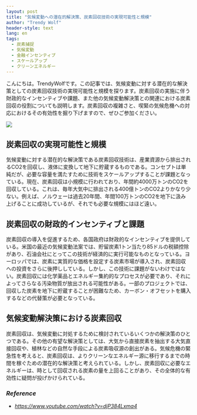 ```yaml
---
layout: post
title: "気候変動への潜在的解決策、炭素回収技術の実現可能性と規模"
author: "Trendy Wolf"
header-style: text
lang: en
tags:
  - 炭素捕捉
  - 気候変動
  - 金融インセンティブ
  - スケールアップ
  - クリーンエネルギー
---
```


こんにちは。TrendyWolfです。この記事では、気候変動に対する潜在的な解決策としての炭素回収技術の実現可能性と規模を探ります。炭素回収の実施に伴う財政的なインセンティブや課題、また他の気候変動解決策との関連における炭素回収の役割についても説明します。炭素回収の複雑さと、喫緊の気候危機への対応におけるその有効性を掘り下げますので、ぜひご参加ください。

<img
    src="https://i.ytimg.com/vi/djP384Lxma4/hqdefault.jpg"
/>


## 炭素回収の実現可能性と規模
気候変動に対する潜在的な解決策である炭素回収技術は、産業資源から排出されるCO2を回収し、液体に変換して地下に貯蔵するものである。コンセプトは単純だが、必要な容量を満たすために技術をスケールアップすることが課題となっている。現在、炭素回収は小規模に行われており、年間約4000万トンのCO2を回収している。これは、毎年大気中に排出される400億トンのCO2よりかなり少ない。例えば、ノルウェーは過去20年間、年間100万トンのCO2を地下に汲み上げることに成功しているが、それでも必要な規模にはほど遠い。

## 炭素回収の財政的インセンティブと課題
炭素回収の導入を促進するため、各国政府は財政的なインセンティブを提供している。米国の最近の気候変動法案では、貯留炭素1トン当たり85ドルの税額控除があり、石油会社にとってこの技術が経済的に実行可能なものとなっている。ヨーロッパでは、炭素に実質的な価格を設定する炭素市場が導入され、炭素回収への投資をさらに後押ししている。しかし、この技術に課題がないわけではない。炭素回収には化学薬品とエネルギー集約的なプロセスが必要であり、それによってさらなる汚染物質が放出される可能性がある。一部のプロジェクトでは、回収した炭素を地下に貯蔵することが困難なため、カーボン・オフセットを購入するなどの代替策が必要となっている。

## 気候変動解決策における炭素回収
炭素回収は、気候変動に対処するために検討されているいくつかの解決策のひとつである。その他の有望な解決策としては、大気から直接炭素を抽出する大気直接回収や、植林などの自然な手段による炭素吸収源の創出がある。気候危機の緊急性を考えると、炭素回収は、よりクリーンなエネルギー源に移行するまでの時間を稼ぐための潜在的な解決策と考えられている。しかし、炭素回収に必要なエネルギーは、時として回収される炭素の量を上回ることがあり、その全体的な有効性に疑問が投げかけられている。


### _Reference_
- _https://www.youtube.com/watch?v=djP384Lxma4_

